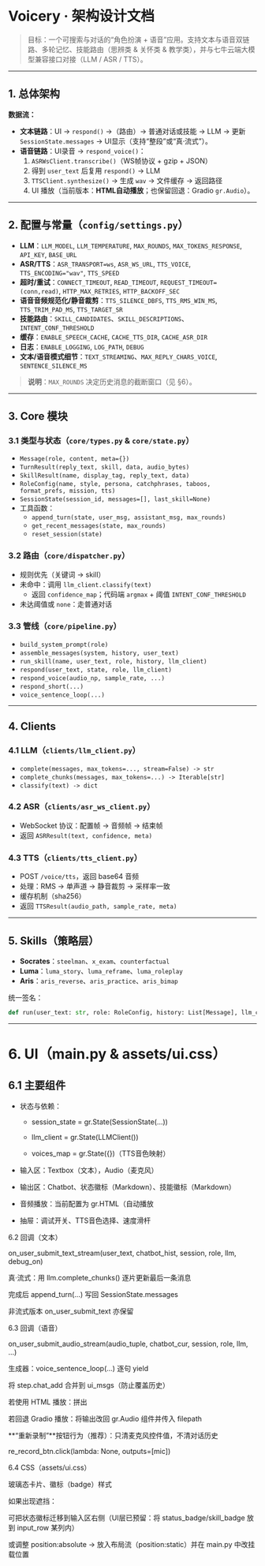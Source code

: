 # Voicery · 架构设计文档

> 目标：一个可搜索与对话的“角色扮演 + 语音”应用。支持文本与语音双链路、多轮记忆、技能路由（思辨类 & 关怀类 & 教学类），并与七牛云端大模型兼容接口对接（LLM / ASR / TTS）。

---

## 1. 总体架构




**数据流：**

- **文本链路**：UI → `respond()` →（路由）→ 普通对话或技能 → LLM → 更新 `SessionState.messages` → UI显示（支持“整段”或“真·流式”）。
- **语音链路**：UI录音 → `respond_voice()`：
  1. `ASRWsClient.transcribe()`（WS帧协议 + gzip + JSON）  
  2. 得到 `user_text` 后复用 `respond()` → LLM  
  3. `TTSClient.synthesize()` → 生成 `wav` → 文件缓存 → 返回路径  
  4. UI 播放（当前版本：**HTML自动播放**；也保留回退：Gradio `gr.Audio`）。

---

## 2. 配置与常量（`config/settings.py`）

- **LLM**：`LLM_MODEL`, `LLM_TEMPERATURE`, `MAX_ROUNDS`, `MAX_TOKENS_RESPONSE`, `API_KEY`, `BASE_URL`
- **ASR/TTS**：`ASR_TRANSPORT=ws`, `ASR_WS_URL`, `TTS_VOICE`, `TTS_ENCODING="wav"`, `TTS_SPEED`
- **超时/重试**：`CONNECT_TIMEOUT`, `READ_TIMEOUT`, `REQUEST_TIMEOUT=(conn,read)`, `HTTP_MAX_RETRIES`, `HTTP_BACKOFF_SEC`
- **语音音频规范化/静音裁剪**：`TTS_SILENCE_DBFS`, `TTS_RMS_WIN_MS`, `TTS_TRIM_PAD_MS`, `TTS_TARGET_SR`
- **技能路由**：`SKILL_CANDIDATES`、`SKILL_DESCRIPTIONS`、`INTENT_CONF_THRESHOLD`
- **缓存**：`ENABLE_SPEECH_CACHE`, `CACHE_TTS_DIR`, `CACHE_ASR_DIR`
- **日志**：`ENABLE_LOGGING`, `LOG_PATH`, `DEBUG`
- **文本/语音模式细节**：`TEXT_STREAMING`、`MAX_REPLY_CHARS_VOICE`, `SENTENCE_SILENCE_MS`

> **说明**：`MAX_ROUNDS` 决定历史消息的截断窗口（见 §6）。

---

## 3. Core 模块

### 3.1 类型与状态（`core/types.py` & `core/state.py`）

- `Message(role, content, meta={})`
- `TurnResult(reply_text, skill, data, audio_bytes)`
- `SkillResult(name, display_tag, reply_text, data)`
- `RoleConfig(name, style, persona, catchphrases, taboos, format_prefs, mission, tts)`
- `SessionState(session_id, messages=[], last_skill=None)`
- 工具函数：
  - `append_turn(state, user_msg, assistant_msg, max_rounds)`
  - `get_recent_messages(state, max_rounds)`
  - `reset_session(state)`

### 3.2 路由（`core/dispatcher.py`）

- 规则优先（关键词 → skill）
- 未命中：调用 `llm_client.classify(text)`  
  - 返回 `confidence_map`；代码端 `argmax` + 阈值 `INTENT_CONF_THRESHOLD`
- 未达阈值或 `none`：走普通对话

### 3.3 管线（`core/pipeline.py`）

- `build_system_prompt(role)`
- `assemble_messages(system, history, user_text)`
- `run_skill(name, user_text, role, history, llm_client)`
- `respond(user_text, state, role, llm_client)`
- `respond_voice(audio_np, sample_rate, ...)`
- `respond_short(...)`
- `voice_sentence_loop(...)`

---

## 4. Clients

### 4.1 LLM（`clients/llm_client.py`）

- `complete(messages, max_tokens=..., stream=False) -> str`
- `complete_chunks(messages, max_tokens=...) -> Iterable[str]`
- `classify(text) -> dict`

### 4.2 ASR（`clients/asr_ws_client.py`）

- WebSocket 协议：配置帧 → 音频帧 → 结束帧
- 返回 `ASRResult(text, confidence, meta)`

### 4.3 TTS（`clients/tts_client.py`）

- POST `/voice/tts`，返回 base64 音频  
- 处理：RMS → 单声道 → 静音裁剪 → 采样率一致  
- 缓存机制（sha256）  
- 返回 `TTSResult(audio_path, sample_rate, meta)`

---

## 5. Skills（策略层）

- **Socrates**：`steelman`、`x_exam`、`counterfactual`
- **Luma**：`luma_story`、`luma_reframe`、`luma_roleplay`
- **Aris**：`aris_reverse`、`aris_practice`、`aris_bimap`

统一签名：

```python
def run(user_text: str, role: RoleConfig, history: List[Message], llm_client) -> SkillResult

```

---


# 6. UI（main.py & assets/ui.css）

## 6.1 主要组件

- 状态与依赖：

  - session_state = gr.State(SessionState(...))

  - llm_client = gr.State(LLMClient())

  - voices_map = gr.State({})（TTS音色映射）

- 输入区：Textbox（文本），Audio（麦克风）

- 输出区：Chatbot、状态徽标（Markdown）、技能徽标（Markdown）

- 音频播放：当前配置为 gr.HTML（自动播放 <audio autoplay>）；可回退为 gr.Audio(type="filepath", autoplay=True) 并显式显示

- 抽屉：调试开关、TTS音色选择、速度滑杆

6.2 回调（文本）

on_user_submit_text_stream(user_text, chatbot_hist, session, role, llm, debug_on)

真·流式：用 llm.complete_chunks() 逐片更新最后一条消息

完成后 append_turn(...) 写回 SessionState.messages

非流式版本 on_user_submit_text 亦保留

6.3 回调（语音）

on_user_submit_audio_stream(audio_tuple, chatbot_cur, session, role, llm, ...)

生成器：voice_sentence_loop(...) 逐句 yield

将 step.chat_add 合并到 ui_msgs（防止覆盖历史）

若使用 HTML 播放：拼出 <audio src="... " autoplay playsinline style="display:none"></audio>

若回退 Gradio 播放：将输出改回 gr.Audio 组件并传入 filepath

**“重新录制”**按钮行为（推荐）：只清麦克风控件值，不清对话历史

re_record_btn.click(lambda: None, outputs=[mic])

6.4 CSS（assets/ui.css）

玻璃态卡片、徽标（badge）样式

如果出现遮挡：

可把状态徽标迁移到输入区右侧（UI层已预留：将 status_badge/skill_badge 放到 input_row 某列内）

或调整 position:absolute → 放入布局流（position:static）并在 main.py 中改挂载位置

